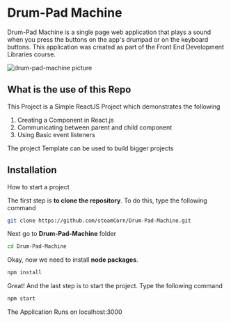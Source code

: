# Drum-Pad Machine

Drum-Pad Machine is a single page web application that plays a sound when you press the buttons on the app's drumpad or on the keyboard buttons.
This application was created as part of the Front End Development Libraries course.

![drum-pad-machine picture]('./public/drum-pad.png')

## What is the use of this Repo

This Project is a Simple ReactJS Project which demonstrates the following

1. Creating a Component in React.js
1. Communicating between parent and child component
1. Using Basic event listeners

The project Template can be used to build bigger projects

## Installation

How to start a project

The first step is **to clone the repository**. To do this, type the following command

```bash
git clone https://github.com/steamCorn/Drum-Pad-Machine.git
```

Next go to **Drum-Pad-Machine** folder

```bash
cd Drum-Pad-Machine
```

Okay, now we need to install **node packages**.

```bash
npm install
```

Great! And the last step is to start the project. Type the following command

```bash
npm start
```

The Application Runs on localhost:3000
